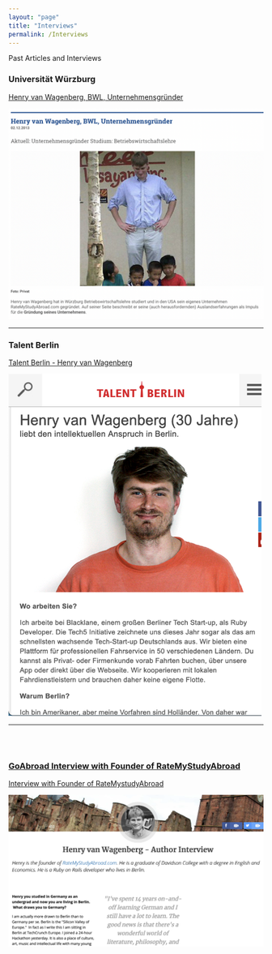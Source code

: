 ```yaml
---
layout: "page"
title: "Interviews"
permalink: /Interviews
---
```


Past Articles and Interviews

### Universität Würzburg
<a href="https://www.uni-wuerzburg.de/career/perspektiven/alumni-portraets/alumni-portraets-single/news/henry-van-wagenberg-bwl-unternehmensgruender/">Henry van Wagenberg, BWL, Unternehmensgründer<a/>

![Wuerzburg](assets/images/interviews/wuerzburg.png)
<hr>

### Talent Berlin
<a href="<http://talentstaging.shc.eu/neu-in-berlin/erfolgreich-angekommen/henry-van-wagenberg/">Talent Berlin - Henry van Wagenberg

<img src="assets/images/interviews/talent_berlin.png" width="500">
<hr>

<br>
<br>

### GoAbroad Interview with Founder of RateMyStudyAbroad
<a href="<https://web.archive.org/web/20141015040453/http://www.goabroad.com/author/henry-van-wagenberg/interview">Interview with Founder of RateMystudyAbroad

![Talent Berlin](assets/images/interviews/ga.png)

